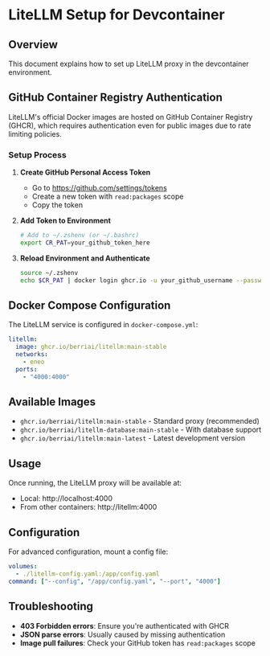 # LiteLLM Setup for Devcontainer

## Overview
This document explains how to set up LiteLLM proxy in the devcontainer environment.

## GitHub Container Registry Authentication

LiteLLM's official Docker images are hosted on GitHub Container Registry (GHCR), which requires authentication even for public images due to rate limiting policies.

### Setup Process

1. **Create GitHub Personal Access Token**
   - Go to https://github.com/settings/tokens
   - Create a new token with `read:packages` scope
   - Copy the token

2. **Add Token to Environment**
   ```bash
   # Add to ~/.zshenv (or ~/.bashrc)
   export CR_PAT=your_github_token_here
   ```

3. **Reload Environment and Authenticate**
   ```bash
   source ~/.zshenv
   echo $CR_PAT | docker login ghcr.io -u your_github_username --password-stdin
   ```

## Docker Compose Configuration

The LiteLLM service is configured in `docker-compose.yml`:

```yaml
litellm:
  image: ghcr.io/berriai/litellm:main-stable
  networks:
    - eneo
  ports:
    - "4000:4000"
```

## Available Images

- `ghcr.io/berriai/litellm:main-stable` - Standard proxy (recommended)
- `ghcr.io/berriai/litellm-database:main-stable` - With database support
- `ghcr.io/berriai/litellm:main-latest` - Latest development version

## Usage

Once running, the LiteLLM proxy will be available at:
- Local: http://localhost:4000
- From other containers: http://litellm:4000

## Configuration

For advanced configuration, mount a config file:
```yaml
volumes:
  - ./litellm-config.yaml:/app/config.yaml
command: ["--config", "/app/config.yaml", "--port", "4000"]
```

## Troubleshooting

- **403 Forbidden errors**: Ensure you're authenticated with GHCR
- **JSON parse errors**: Usually caused by missing authentication
- **Image pull failures**: Check your GitHub token has `read:packages` scope